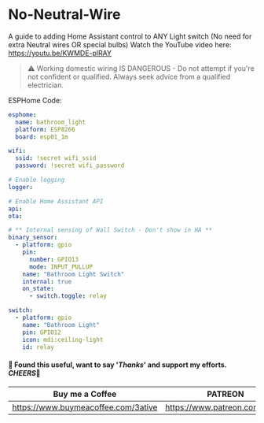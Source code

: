 # No-Neutral-Wire
 A guide to adding Home Assistant control to ANY Light switch (No need for extra Neutral wires OR special bulbs)
Watch the YouTube video here: https://youtu.be/KWMDE-plRAY
> :warning: Working domestic wiring IS DANGEROUS - Do not attempt if you're not confident or qualified. Always seek advice from a qualified electrician.

ESPHome Code:
```yaml
esphome:
  name: bathroom_light
  platform: ESP8266
  board: esp01_1m

wifi:
  ssid: !secret wifi_ssid
  password: !secret wifi_password

# Enable logging
logger:

# Enable Home Assistant API
api:
ota:

# ** Internal sensing of Wall Switch - Don't show in HA **
binary_sensor:
  - platform: gpio
    pin:
      number: GPIO13
      mode: INPUT_PULLUP
    name: "Bathroom Light Switch"
    internal: true
    on_state:
      - switch.toggle: relay

switch:
  - platform: gpio
    name: "Bathroom Light"
    pin: GPIO12
    icon: mdi:ceiling-light
    id: relay
```

#### 💖 Found this useful, want to say '*Thanks*' and support my efforts. *CHEERS*🍺
| Buy me a Coffee | PATREON |
|-----------------|---------|
| https://www.buymeacoffee.com/3ative | https://www.patreon.com/3ative |
